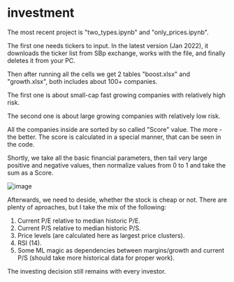 # investment

The most recent project is "two_types.ipynb" and "only_prices.ipynb".

The first one needs tickers to input. In the latest version (Jan 2022), it downloads the ticker list from SBp exchange, works with the file, and finally deletes it from your PC.

Then after running all the cells we get 2 tables "boost.xlsx" and "growth.xlsx", both includes about 100+ companies.

The first one is about small-cap fast growing companies with relatively high risk.

The second one is about large growing companies with relatively low risk.

All the companies inside are sorted by so called "Score" value. The more - the better. The score is calculated in a special manner, that can be seen in the code.

Shortly, we take all the basic financial parameters, then tail very large positive and negative values, then normalize values from 0 to 1 and take the sum as a Score.


![image](https://user-images.githubusercontent.com/67582707/149946710-71041772-0c65-4f6c-8395-dd7b09cb3ab8.png)

Afterwards, we need to deside, whether the stock is cheap or not. There are plenty of aproaches, but I take the mix of the following:

1. Current P/E relative to median historic P/E.
2. Current P/S relative to median historic P/S.
3. Price levels (are calculated here as largest price clusters).
4. RSI (14).
5. Some ML magic as dependencies between margins/growth and current P/S (should take more historical data for proper work).

The investing decision still remains with every investor.
